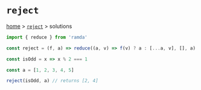 # `reject`

[home](../README.md) &gt; [`reject`](./README.md) &gt; solutions

```js
import { reduce } from 'ramda'

const reject = (f, a) => reduce((a, v) => f(v) ? a : [...a, v], [], a)

const isOdd = x => x % 2 === 1

const a = [1, 2, 3, 4, 5]

reject(isOdd, a) // returns [2, 4]
```
